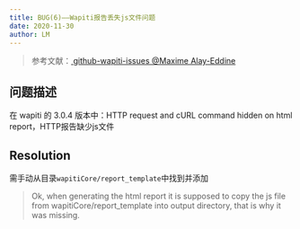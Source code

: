 ```yaml
---
title: BUG(6)——Wapiti报告丢失js文件问题
date: 2020-11-30
author: LM
---
```


> 参考文献：[ github-wapiti-issues @Maxime Alay-Eddine ](https://github.com/wapiti-scanner/wapiti/issues/86)

## 问题描述

在 wapiti 的 3.0.4 版本中：HTTP request and cURL command hidden on html report，HTTP报告缺少js文件

## Resolution

需手动从目录`wapitiCore/report_template`中找到并添加

> Ok, when generating the html report it is supposed to copy the js file from wapitiCore/report_template into output directory, that is why it was missing.

